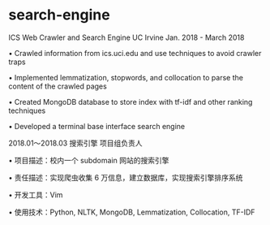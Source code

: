 # search-engine

ICS Web Crawler and Search Engine UC Irvine Jan. 2018 - March 2018

• Crawled information from ics.uci.edu and use techniques to avoid crawler traps

• Implemented lemmatization, stopwords, and collocation to parse the content of the crawled pages

• Created MongoDB database to store index with tf-idf and other ranking techniques

• Developed a terminal base interface search engine

2018.01～2018.03 搜索引擎 项目组负责人

• 项目描述：校内一个 subdomain 网站的搜索引擎

• 责任描述：实现爬虫收集 6 万信息，建立数据库，实现搜索引擎排序系统

• 开发工具：Vim

• 使用技术：Python, NLTK, MongoDB, Lemmatization, Collocation, TF-IDF
